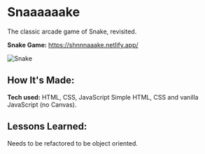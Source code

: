 # Snaaaaaake
The classic arcade game of Snake, revisited.

**Snake Game:** https://shnnnaaake.netlify.app/

![Snake](https://user-images.githubusercontent.com/99840213/166154181-7f30435a-5d74-43ae-b546-22452539b30e.JPG)

## How It's Made:

**Tech used:** HTML, CSS, JavaScript
Simple HTML, CSS and vanilla JavaScript (no Canvas).

## Lessons Learned:
Needs to be refactored to be object oriented.
